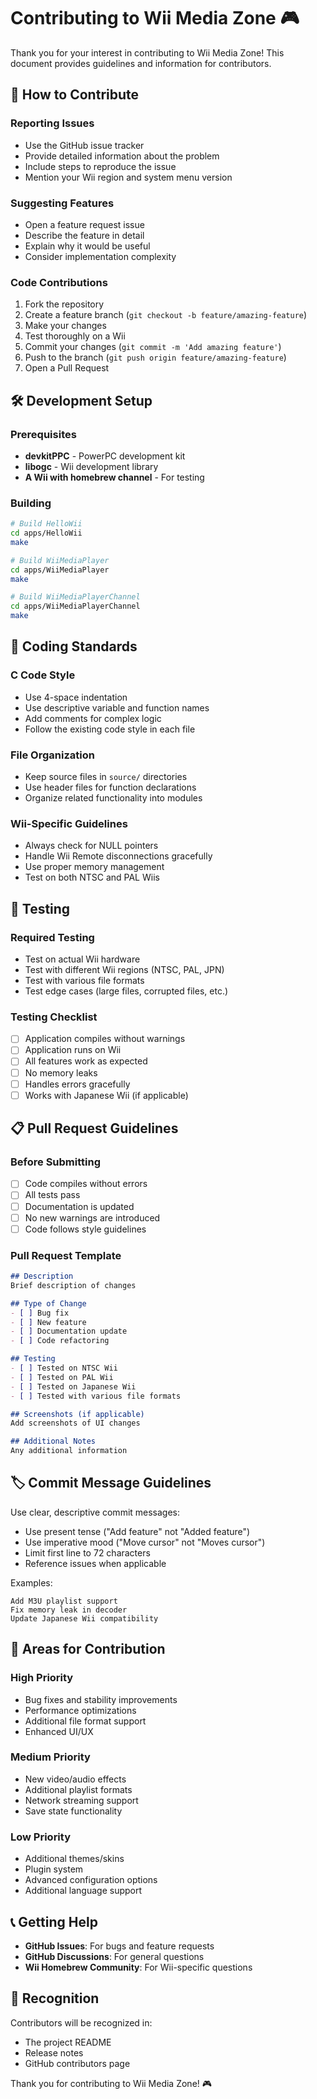 # Contributing to Wii Media Zone 🎮

Thank you for your interest in contributing to Wii Media Zone! This document provides guidelines and information for contributors.

## 🤝 How to Contribute

### Reporting Issues
- Use the GitHub issue tracker
- Provide detailed information about the problem
- Include steps to reproduce the issue
- Mention your Wii region and system menu version

### Suggesting Features
- Open a feature request issue
- Describe the feature in detail
- Explain why it would be useful
- Consider implementation complexity

### Code Contributions
1. Fork the repository
2. Create a feature branch (`git checkout -b feature/amazing-feature`)
3. Make your changes
4. Test thoroughly on a Wii
5. Commit your changes (`git commit -m 'Add amazing feature'`)
6. Push to the branch (`git push origin feature/amazing-feature`)
7. Open a Pull Request

## 🛠️ Development Setup

### Prerequisites
- **devkitPPC** - PowerPC development kit
- **libogc** - Wii development library
- **A Wii with homebrew channel** - For testing

### Building
```bash
# Build HelloWii
cd apps/HelloWii
make

# Build WiiMediaPlayer
cd apps/WiiMediaPlayer
make

# Build WiiMediaPlayerChannel
cd apps/WiiMediaPlayerChannel
make
```

## 📝 Coding Standards

### C Code Style
- Use 4-space indentation
- Use descriptive variable and function names
- Add comments for complex logic
- Follow the existing code style in each file

### File Organization
- Keep source files in `source/` directories
- Use header files for function declarations
- Organize related functionality into modules

### Wii-Specific Guidelines
- Always check for NULL pointers
- Handle Wii Remote disconnections gracefully
- Use proper memory management
- Test on both NTSC and PAL Wiis

## 🧪 Testing

### Required Testing
- Test on actual Wii hardware
- Test with different Wii regions (NTSC, PAL, JPN)
- Test with various file formats
- Test edge cases (large files, corrupted files, etc.)

### Testing Checklist
- [ ] Application compiles without warnings
- [ ] Application runs on Wii
- [ ] All features work as expected
- [ ] No memory leaks
- [ ] Handles errors gracefully
- [ ] Works with Japanese Wii (if applicable)

## 📋 Pull Request Guidelines

### Before Submitting
- [ ] Code compiles without errors
- [ ] All tests pass
- [ ] Documentation is updated
- [ ] No new warnings are introduced
- [ ] Code follows style guidelines

### Pull Request Template
```markdown
## Description
Brief description of changes

## Type of Change
- [ ] Bug fix
- [ ] New feature
- [ ] Documentation update
- [ ] Code refactoring

## Testing
- [ ] Tested on NTSC Wii
- [ ] Tested on PAL Wii
- [ ] Tested on Japanese Wii
- [ ] Tested with various file formats

## Screenshots (if applicable)
Add screenshots of UI changes

## Additional Notes
Any additional information
```

## 🏷️ Commit Message Guidelines

Use clear, descriptive commit messages:
- Use present tense ("Add feature" not "Added feature")
- Use imperative mood ("Move cursor" not "Moves cursor")
- Limit first line to 72 characters
- Reference issues when applicable

Examples:
```
Add M3U playlist support
Fix memory leak in decoder
Update Japanese Wii compatibility
```

## 🎯 Areas for Contribution

### High Priority
- Bug fixes and stability improvements
- Performance optimizations
- Additional file format support
- Enhanced UI/UX

### Medium Priority
- New video/audio effects
- Additional playlist formats
- Network streaming support
- Save state functionality

### Low Priority
- Additional themes/skins
- Plugin system
- Advanced configuration options
- Additional language support

## 📞 Getting Help

- **GitHub Issues**: For bugs and feature requests
- **GitHub Discussions**: For general questions
- **Wii Homebrew Community**: For Wii-specific questions

## 🙏 Recognition

Contributors will be recognized in:
- The project README
- Release notes
- GitHub contributors page

Thank you for contributing to Wii Media Zone! 🎮
